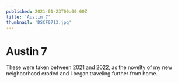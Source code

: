 ```yaml
---
published: 2021-01-23T00:00:00Z
title: 'Austin 7'
thumbnail: 'DSCF0713.jpg'
---
```

# Austin 7

These were taken between 2021 and 2022, as the novelty of my new neighborhood eroded and I began traveling further from home.
